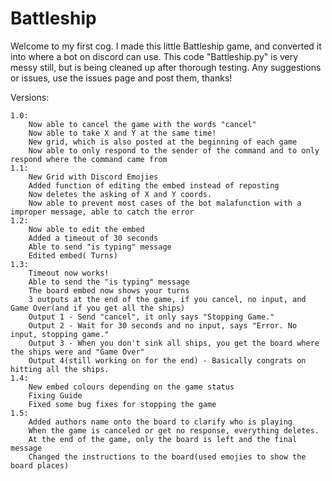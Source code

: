 # Battleship


Welcome to my first cog. I made this little Battleship game, and converted it into where a bot on discord can use. This code "Battleship.py" is very messy still, but is being cleaned up after thorough testing. Any suggestions or issues, use the issues page and post them, thanks!

Versions:

	1.0:
		Now able to cancel the game with the words "cancel"
		Now able to take X and Y at the same time!
		New grid, which is also posted at the beginning of each game
		Now able to only respond to the sender of the command and to only respond where the command came from
	1.1:
		New Grid with Discord Emojies
		Added function of editing the embed instead of reposting
		Now deletes the asking of X and Y coords.
		Now able to prevent most cases of the bot malafunction with a improper message, able to catch the error
	1.2:
		Now able to edit the embed
		Added a timeout of 30 seconds
		Able to send "is typing" message
		Edited embed( Turns)
	1.3:
		Timeout now works!
		Able to send the "is typing" message
		The board embed now shows your turns
		3 outputs at the end of the game, if you cancel, no input, and Game Over(and if you get all the ships)
		Output 1 - Send "cancel", it only says "Stopping Game."
		Output 2 - Wait for 30 seconds and no input, says "Error. No input, stopping game."
		Output 3 - When you don't sink all ships, you get the board where the ships were and "Game Over"
		Output 4(still working on for the end) - Basically congrats on hitting all the ships.
	1.4:
		New embed colours depending on the game status
		Fixing Guide
		Fixed some bug fixes for stopping the game
	1.5:
		Added authors name onto the board to clarify who is playing
		When the game is canceled or get no response, everything deletes.
		At the end of the game, only the board is left and the final message
		Changed the instructions to the board(used emojies to show the board places)
		

